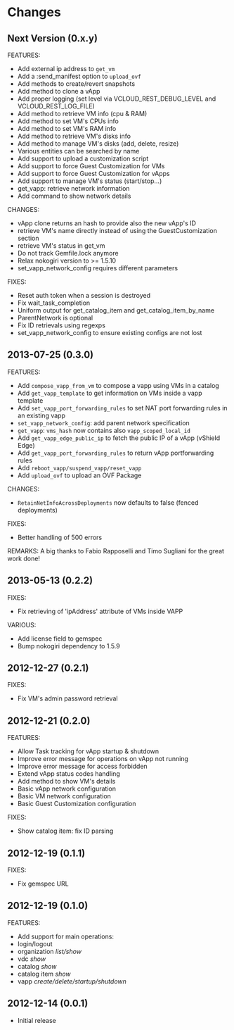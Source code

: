 Changes
==
Next Version (0.x.y)
--

FEATURES:
* Add external ip address to ```get_vm```
* Add a :send_manifest option to ```upload_ovf```
* Add methods to create/revert snapshots
* Add method to clone a vApp
* Add proper logging (set level via VCLOUD_REST_DEBUG_LEVEL and VCLOUD_REST_LOG_FILE)
* Add method to retrieve VM info (cpu & RAM)
* Add method to set VM's CPUs info
* Add method to set VM's RAM info
* Add method to retrieve VM's disks info
* Add method to manage VM's disks (add, delete, resize)
* Various entities can be searched by name
* Add support to upload a customization script
* Add support to force Guest Customization for VMs
* Add support to force Guest Customization for vApps
* Add support to manage VM's status (start/stop...)
* get_vapp: retrieve network information
* Add command to show network details

CHANGES:
* vApp clone returns an hash to provide also the new vApp's ID
* retrieve VM's name directly instead of using the GuestCustomization section
* retrieve VM's status in get_vm
* Do not track Gemfile.lock anymore
* Relax nokogiri version to >= 1.5.10
* set_vapp_network_config requires different parameters

FIXES:

* Reset auth token when a session is destroyed
* Fix wait_task_completion
* Uniform output for get_catalog_item and get_catalog_item_by_name
* ParentNetwork is optional
* Fix ID retrievals using regexps
* set_vapp_network_config to ensure existing configs are not lost

2013-07-25 (0.3.0)
--

FEATURES:

* Add ```compose_vapp_from_vm``` to compose a vapp using VMs in a catalog
* Add ```get_vapp_template``` to get information on VMs inside a vapp template
* Add ```set_vapp_port_forwarding_rules``` to set NAT port forwarding rules in an existing vapp
* ```set_vapp_network_config```: add parent network specification
* ```get_vapp```: ```vms_hash``` now contains also ```vapp_scoped_local_id```
* Add ```get_vapp_edge_public_ip``` to fetch the public IP of a vApp (vShield Edge)
* Add ```get_vapp_port_forwarding_rules``` to return vApp portforwarding rules
* Add ``reboot_vapp/suspend_vapp/reset_vapp``
* Add ```upload_ovf``` to upload an OVF Package

CHANGES:

* ```RetainNetInfoAcrossDeployments``` now defaults to false (fenced deployments)

FIXES:

* Better handling of 500 errors

REMARKS:
A big thanks to Fabio Rapposelli and Timo Sugliani for the great work done!

2013-05-13 (0.2.2)
--

FIXES:

* Fix retrieving of 'ipAddress' attribute of VMs inside VAPP

VARIOUS:

* Add license field to gemspec
* Bump nokogiri dependency to 1.5.9

2012-12-27 (0.2.1)
--

FIXES:

* Fix VM's admin password retrieval

2012-12-21 (0.2.0)
--

FEATURES:

* Allow Task tracking for vApp startup & shutdown
* Improve error message for operations on vApp not running
* Improve error message for access forbidden
* Extend vApp status codes handling
* Add method to show VM's details
* Basic vApp network configuration
* Basic VM network configuration
* Basic Guest Customization configuration

FIXES:

* Show catalog item: fix ID parsing

2012-12-19 (0.1.1)
--

FIXES:

* Fix gemspec URL

2012-12-19 (0.1.0)
--

FEATURES:

* Add support for main operations:
 * login/logout
 * organization _list/show_
 * vdc _show_
 * catalog _show_
 * catalog item _show_
 * vapp _create/delete/startup/shutdown_

2012-12-14 (0.0.1)
--

* Initial release
